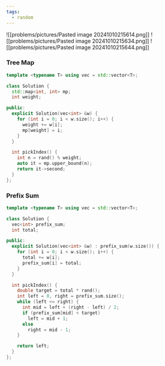 ```yaml
---
tags:
  - random
---
```

![[problems/pictures/Pasted image 20241010215614.png]]
![[problems/pictures/Pasted image 20241010215634.png]]
![[problems/pictures/Pasted image 20241010215644.png]]

### Tree Map

```c++
template <typename T> using vec = std::vector<T>;

class Solution {
  std::map<int, int> mp;
  int weight;

public:
  explicit Solution(vec<int> &w) {
    for (int i = 0; i < w.size(); i++) {
      weight += w[i];
      mp[weight] = i;
    }
  }

  int pickIndex() {
    int n = rand() % weight;
    auto it = mp.upper_bound(n);
    return it->second;
  }
};
```


### Prefix Sum

```c++
template <typename T> using vec = std::vector<T>;

class Solution {
  vec<int> prefix_sum;
  int total;

public:
  explicit Solution(vec<int> &w) : prefix_sum(w.size()) {
    for (int i = 0; i < w.size(); i++) {
      total += w[i];
      prefix_sum[i] = total;
    }
  }

  int pickIndex() {
    double target = total * rand();
    int left = 0, right = prefix_sum.size();
    while (left <= right) {
      int mid = left + (right - left) / 2;
      if (prefix_sum[mid] < target)
        left = mid + 1;
      else
        right = mid - 1;
    }

    return left;
  }
};
```
